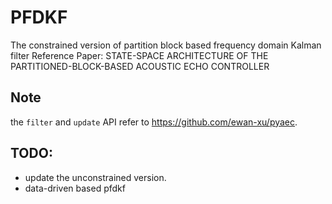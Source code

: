 # PFDKF
The constrained version of partition block based frequency domain Kalman filter
Reference Paper: STATE-SPACE ARCHITECTURE OF THE PARTITIONED-BLOCK-BASED ACOUSTIC ECHO CONTROLLER

## Note
the `filter` and `update` API refer to https://github.com/ewan-xu/pyaec.

## TODO:
- update the unconstrained version.
- data-driven based pfdkf
